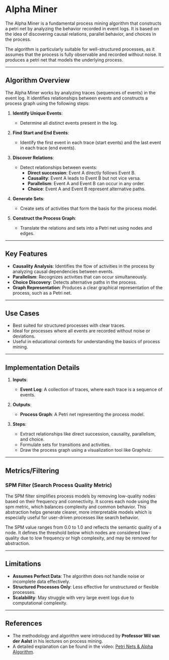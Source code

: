 # Alpha Miner

The Alpha Miner is a fundamental process mining algorithm that constructs a petri net by analyzing the behavior recorded in event logs. It is based on the idea of discovering causal relations, parallel behavior, and choices in the process.

The algorithm is particularly suitable for well-structured processes, as it assumes that the process is fully observable and recorded without noise. It produces a petri net that models the underlying process.

---

## Algorithm Overview

The Alpha Miner works by analyzing traces (sequences of events) in the event log. It identifies relationships between events and constructs a process graph using the following steps:

1. **Identify Unique Events**:
   
   - Determine all distinct events present in the log.

2. **Find Start and End Events**:
   
   - Identify the first event in each trace (start events) and the last event in each trace (end events).

3. **Discover Relations**:
   
   - Detect relationships between events:
     - **Direct succession**: Event A directly follows Event B.
     - **Causality**: Event A leads to Event B but not vice versa.
     - **Parallelism**: Event A and Event B can occur in any order.
     - **Choice**: Event A and Event B represent alternative paths.

4. **Generate Sets**:
   
   - Create sets of activities that form the basis for the process model.

5. **Construct the Process Graph**:
   
   - Translate the relations and sets into a Petri net using nodes and edges.

---

## Key Features

- **Causality Analysis**: Identifies the flow of activities in the process by analyzing causal dependencies between events.
- **Parallelism**: Recognizes activities that can occur simultaneously.
- **Choice Discovery**: Detects alternative paths in the process.
- **Graph Representation**: Produces a clear graphical representation of the process, such as a Petri net.

---

## Use Cases

- Best suited for structured processes with clear traces.
- Ideal for processes where all events are recorded without noise or deviations.
- Useful in educational contexts for understanding the basics of process mining.

---

## Implementation Details

1. **Inputs**:
   
   - **Event Log**: A collection of traces, where each trace is a sequence of events.

2. **Outputs**:
   
   - **Process Graph**: A Petri net representing the process model.

3. **Steps**:
   
   - Extract relationships like direct succession, causality, parallelism, and choice.
   - Formulate sets for transitions and activities.
   - Draw the process graph using a visualization tool like Graphviz.

---

## Metrics/Filtering
### SPM Filter (Search Process Quality Metric)
The SPM filter simplifies process models by removing low-quality nodes based on their frequency and connectivity. It scores each node using the spm metric, which balances complexity and common behavior. This abstraction helps generate clearer, more interpretable models which is especially useful for user-driven processes like search behavior.

The SPM value ranges from 0.0 to 1.0 and reflects the semantic quality of a node. It defines the threshold below which nodes are considered low-quality due to low frequency or high complexity, and may be removed for abstraction.

---

## Limitations

- **Assumes Perfect Data**: The algorithm does not handle noise or incomplete data effectively.
- **Structured Processes Only**: Less effective for unstructured or flexible processes.
- **Scalability**: May struggle with very large event logs due to computational complexity.

---

## References

- The methodology and algorithm were introduced by **Professor Wil van der Aalst** in his lectures on process mining.
- A detailed explanation can be found in the video: [Petri Nets & Alpha Algorithm](https://www.youtube.com/watch?v=ATBEEEDxHTQ).
